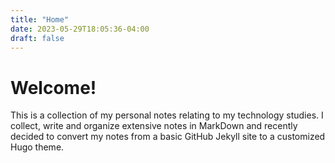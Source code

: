 ```yaml
---
title: "Home"
date: 2023-05-29T18:05:36-04:00
draft: false
---
```


# Welcome!

This is a collection of my personal notes relating to my technology studies. I collect, write and organize extensive notes in MarkDown and recently decided to convert my notes from a basic GitHub Jekyll site to a customized Hugo theme.

